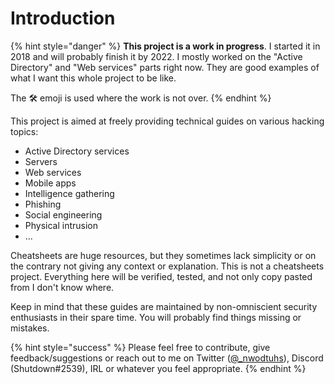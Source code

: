 # Introduction

{% hint style="danger" %}
**This project is a work in progress**. I started it in 2018 and will probably finish it by 2022. I mostly worked on the "Active Directory" and "Web services" parts right now. They are good examples of what I want this whole project to be like.

The 🛠️ emoji is used where the work is not over.
{% endhint %}

This project is aimed at freely providing technical guides on various hacking topics:

* Active Directory services
* Servers
* Web services
* Mobile apps
* Intelligence gathering
* Phishing
* Social engineering
* Physical intrusion 
* ...

Cheatsheets are huge resources, but they sometimes lack simplicity or on the contrary not giving any context or explanation. This is not a cheatsheets project. Everything here will be verified, tested, and not only copy pasted from I don't know where.

Keep in mind that these guides are maintained by non-omniscient security enthusiasts in their spare time. You will probably find things missing or mistakes.

{% hint style="success" %}
Please feel free to contribute, give feedback/suggestions or reach out to me on Twitter \([@\_nwodtuhs](https://twitter.com/_nwodtuhs)\), Discord \(Shutdown\#2539\), IRL or whatever you feel appropriate.
{% endhint %}
